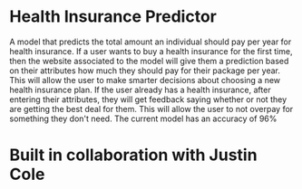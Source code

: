 # Health Insurance Predictor
A model that predicts the total amount an individual should pay per year for health insurance. If a user wants to buy a health insurance for the first time, then the website associated to the model will give them a prediction based on their attributes how much they should pay for their package per year. This will allow the user to make smarter decisions about choosing a new health insurance plan. If the user already has a health insurance, after entering their attributes, they will get feedback saying whether or not they are getting the best deal for them. This will allow the user to not overpay for something they don't need. The current model has an accuracy of 96%

# Built in collaboration with Justin Cole

